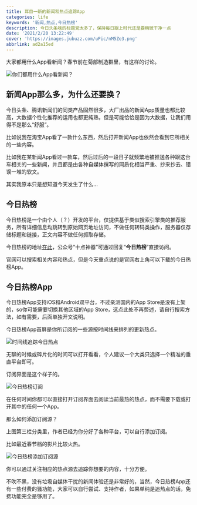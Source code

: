 ```yaml
---
title: 耳目一新的新闻和热点追踪App
categories: life
keywords: '新闻,热点,今日热榜'
description: 今日头条啥的标题党太多了，保持每日跟上时代还是要稍微干净一点
date: '2021/2/20 13:22:49'
cover: 'https://images.jubuzz.com/uPic/nM5Ze3.png'
abbrlink: ad2a15ed
---
```


大家都用什么App看新闻？春节前在菊部制造群里，有这样的讨论。

![你们都用什么App看新闻？](https://images.jubuzz.com/uPic/5OP7qE.png)

## 新闻App那么多，为什么还要换？

今日头条、腾讯新闻们的同类产品固然很多，大厂出品的新闻App质量也都比较高，大数据个性化推荐的运用也都更纯熟，但是可能恰恰是因为大数据，让我们用得不是那么“舒服”。

比如说我在淘宝App看了一款什么东西，然后打开新闻App也依然会看到它所相关的一些内容。

比如我在某新闻App看过一款车，然后过后的一段日子就频繁地被推送各种跟这台车相关的一些新闻，并且都是由各种自媒体撰写的同质化相当严重、抄来抄去、错误一堆的软文。

其实我原本只是想知道今天发生了什么...

## 今日热榜

今日热榜是一个由个人（？）开发的平台，仅提供基于类似搜索引擎类的推荐服务，所有详细信息均跳转到原始网页地址访问，不做任何转码类操作，服务器仅存储标题和链接，正文内容不做任何抓取存储。

今日热榜的地址[在此](https://tophub.today/)，公众号“十点神器”可通过回复“**今日热榜**”直接访问。

官网可以搜索相关内容和热点，但是今天重点说的是官网右上角可以下载的今日热榜App。

## 今日热榜App

今日热榜App支持iOS和Android双平台，不过亲测国内的App Store是没有上架的，so你可能需要切换其他区域的App Store，这点此处不再赘述，请自行搜索方法，如有需要，后面单独开文说明。

今日热榜App首屏是你所订阅的一些源按时间线来排列的更新热点。

![时间线追踪今日热点](https://images.jubuzz.com/uPic/4jFPw0.jpeg)

无聊的时候或碎片化的时间可以打开看看，个人建议一个大类只选择一个精准的垂直平台即可。

订阅界面是这个样子的。

![今日热榜订阅](https://images.jubuzz.com/uPic/qr0Frm.jpeg)

在任何时间你都可以直接打开订阅界面去阅读当前最热的热点，而不需要下载或打开其中的任何一个App。

那么如何添加订阅源？

上图第三栏分类里，作者已经为你分好了各种平台，可以自行添加订阅。

比如最近春节档的影片比较火热。

![今日热榜添加订阅源](https://images.jubuzz.com/uPic/9ISNAl.jpeg)

你可以通过关注相应的热点源去追踪你想要的内容，十分方便。

不吹不黑，没有垃圾自媒体干扰的新闻体验还是非常好的，当然，今日热榜App还有一些付费的骚功能，大家可以自行尝试、支持作者，如果单纯是追热点的话，免费功能完全是够用了。